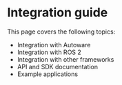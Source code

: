 # Integration guide

This page covers the following topics:
- Integration with Autoware
- Integration with ROS 2
- Integration with other frameworks
- API and SDK documentation
- Example applications
